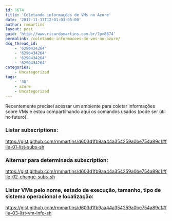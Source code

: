 ```yaml
---
id: 8674
title: 'Coletando informações de VMs no Azure'
date: '2017-11-17T12:01:03-05:00'
author: rmmartins
layout: post
guid: 'http://www.ricardomartins.com.br/?p=8674'
permalink: /coletando-informacoes-de-vms-no-azure/
dsq_thread_id:
    - '6290434264'
    - '6290434264'
    - '6290434264'
    - '6290434264'
categories:
    - Uncategorized
tags:
    - '38'
    - azure
    - Uncategorized
---
```


Recentemente precisei acessar um ambiente para coletar informações sobre VMs e estou compartilhando aqui os comandos usados (pode ser útil no futuro).

### Listar subscriptions:

https://gist.github.com/rmmartins/d603d1fb9aa44a354259a0be754a89c1#file-01-list-subs-sh

### Alternar para determinada subscription:

https://gist.github.com/rmmartins/d603d1fb9aa44a354259a0be754a89c1#file-02-change-subs-sh

### Listar VMs pelo nome, estado de execução, tamanho, tipo de sistema operacional e localização:

https://gist.github.com/rmmartins/d603d1fb9aa44a354259a0be754a89c1#file-03-list-vm-info-sh